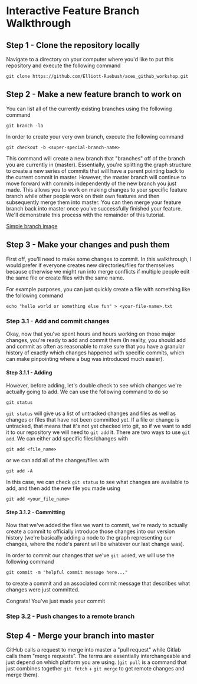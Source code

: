 # Interactive Feature Branch Walkthrough

## Step 1 - Clone the repository locally
Navigate to a directory on your computer where you'd like to put this repository and execute the following command
```
git clone https://github.com/Elliott-Ruebush/aces_github_workshop.git
```

## Step 2 - Make a new feature branch to work on
You can list all of the currently existing branches using the following command
```
git branch -la
```
In order to create your very own branch, execute the following command
```
git checkout -b <super-special-branch-name>
```
This command will create a new branch that "branches" off of the branch you are currently in (master). Essentially, you're splitting the graph structure to create a new series of commits that will have a parent pointing back to the current commit in master. However, the master branch will continue to move forward with commits independently of the new branch you just made. This allows you to work on making changes to your specific feature branch while other people work on their own features and then subsequently merge them into master. You can then merge your feature branch back into master once you've successfully finished your feature. We'll demonstrate this process with the remainder of this tutorial.

[Simple branch image](readme_images/Git-Branches-1.png)

## Step 3 - Make your changes and push them
First off, you'll need to make some changes to commit. In this walkthrough, I would prefer if everyone creates new directories/files for themselves because otherwise we might run into merge conflicts if multiple people edit the same file or create files with the same name. 

For example purposes, you can just quickly create a file with something like the following command
```
echo "hello world or something else fun" > <your-file-name>.txt
```

### Step 3.1 - Add and commit changes
Okay, now that you've spent hours and hours working on those major changes, you're ready to add and commit them (In reality, you should add and commit as often as reasonable to make sure that you have a granular history of exactly which changes happened with specific commits, which can make pinpointing where a bug was introduced much easier).

#### Step 3.1.1 - Adding
However, before adding, let's double check to see which changes we're actually going to add. We can use the following command to do so
```
git status
```
`git status` will give us a list of untracked changes and files as well as changes or files that have not been committed yet. If a file or change is untracked, that means that it's not yet checked into git, so if we want to add it to our repository we will need to `git add` it. 
There are two ways to use `git add`. We can either add specific files/changes with 
```
git add <file_name>
```
or we can add all of the changes/files with
```
git add -A
```

In this case, we can check `git status` to see what changes are available to add, and then add the new file you made using 
```
git add <your_file_name>
```

#### Step 3.1.2 - Committing
Now that we've added the files we want to commit, we're ready to actually create a commit to officially introduce those changes into our version history (we're basically adding a node to the graph representing our changes, where the node's parent will be whatever our last change was).

In order to commit our changes that we've `git add`ed, we will use the following command
```
git commit -m "helpful commit message here..."
```
to create a commit and an associated commit message that describes what changes were just committed. 

Congrats! You've just made your commit 

### Step 3.2 - Push changes to a remote branch

## Step 4 - Merge your branch into master
GitHub calls a request to merge into master a "pull request" while Gitlab calls them "merge requests". The terms are essentially interchangeable and just depend on which platform you are using. (`git pull` is a command that just combines together `git fetch` + `git merge` to get remote changes and merge them).



